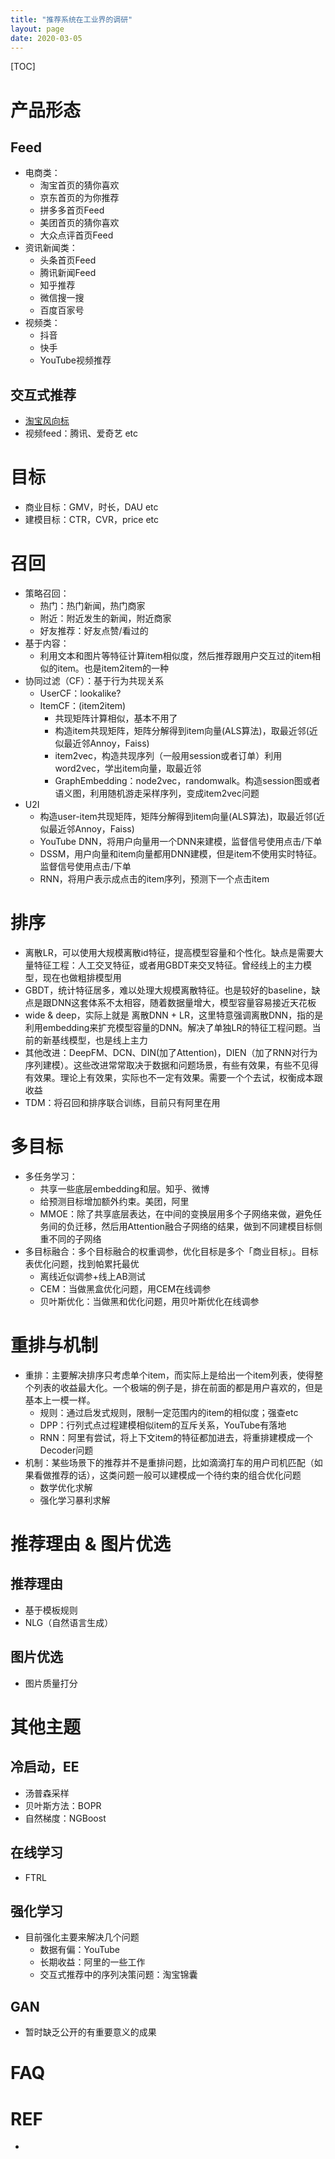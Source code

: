 ```yaml
---
title: "推荐系统在工业界的调研"
layout: page
date: 2020-03-05
---
```


[TOC]

# 产品形态
## Feed
- 电商类：
    - 淘宝首页的猜你喜欢
    - 京东首页的为你推荐
    - 拼多多首页Feed
    - 美团首页的猜你喜欢
    - 大众点评首页Feed
- 资讯新闻类：
    - 头条首页Feed
    - 腾讯新闻Feed
    - 知乎推荐
    - 微信搜一搜
    - 百度百家号
- 视频类：
    - 抖音
    - 快手
    - YouTube视频推荐

## 交互式推荐
- [淘宝风向标](https://mp.weixin.qq.com/s/oY9BBjAHUKZr6dVdnNtcbg)
- 视频feed：腾讯、爱奇艺 etc

# 目标
- 商业目标：GMV，时长，DAU etc
- 建模目标：CTR，CVR，price etc

# 召回
- 策略召回：
    - 热门：热门新闻，热门商家
    - 附近：附近发生的新闻，附近商家
    - 好友推荐：好友点赞/看过的
- 基于内容：
    - 利用文本和图片等特征计算item相似度，然后推荐跟用户交互过的item相似的item。也是item2item的一种
- 协同过滤（CF）：基于行为共现关系
    - UserCF：lookalike?
    - ItemCF：(item2item)
        - 共现矩阵计算相似，基本不用了
        - 构造item共现矩阵，矩阵分解得到item向量(ALS算法)，取最近邻(近似最近邻Annoy，Faiss)
        - item2vec，构造共现序列（一般用session或者订单）利用word2vec，学出item向量，取最近邻
        - GraphEmbedding：node2vec，randomwalk。构造session图或者语义图，利用随机游走采样序列，变成item2vec问题
- U2I
    - 构造user-item共现矩阵，矩阵分解得到item向量(ALS算法)，取最近邻(近似最近邻Annoy，Faiss)
    - YouTube DNN，将用户向量用一个DNN来建模，监督信号使用点击/下单
    - DSSM，用户向量和item向量都用DNN建模，但是item不使用实时特征。监督信号使用点击/下单
    - RNN，将用户表示成点击的item序列，预测下一个点击item



# 排序
- 离散LR，可以使用大规模离散id特征，提高模型容量和个性化。缺点是需要大量特征工程：人工交叉特征，或者用GBDT来交叉特征。曾经线上的主力模型，现在也做粗排模型用
- GBDT，统计特征居多，难以处理大规模离散特征。也是较好的baseline，缺点是跟DNN这套体系不太相容，随着数据量增大，模型容量容易接近天花板
- wide & deep，实际上就是 离散DNN + LR，这里特意强调离散DNN，指的是利用embedding来扩充模型容量的DNN。解决了单独LR的特征工程问题。当前的新基线模型，也是线上主力
- 其他改进：DeepFM、DCN、DIN(加了Attention)，DIEN（加了RNN对行为序列建模）。这些改进常常取决于数据和问题场景，有些有效果，有些不见得有效果。理论上有效果，实际也不一定有效果。需要一个个去试，权衡成本跟收益
- TDM：将召回和排序联合训练，目前只有阿里在用

# 多目标
- 多任务学习：
    - 共享一些底层embedding和层。知乎、微博
    - 给预测目标增加额外约束。美团，阿里
    - MMOE：除了共享底层表达，在中间的变换层用多个子网络来做，避免任务间的负迁移，然后用Attention融合子网络的结果，做到不同建模目标侧重不同的子网络
- 多目标融合：多个目标融合的权重调参，优化目标是多个「商业目标」。目标表优化问题，找到帕累托最优
    - 离线近似调参+线上AB测试
    - CEM：当做黑盒优化问题，用CEM在线调参
    - 贝叶斯优化：当做黑和优化问题，用贝叶斯优化在线调参

# 重排与机制
- 重排：主要解决排序只考虑单个item，而实际上是给出一个item列表，使得整个列表的收益最大化。一个极端的例子是，排在前面的都是用户喜欢的，但是基本上一模一样。
    - 规则：通过启发式规则，限制一定范围内的item的相似度；强查etc
    - DPP：行列式点过程建模相似item的互斥关系，YouTube有落地
    - RNN：阿里有尝试，将上下文item的特征都加进去，将重排建模成一个Decoder问题
- 机制：某些场景下的推荐并不是重排问题，比如滴滴打车的用户司机匹配（如果看做推荐的话），这类问题一般可以建模成一个待约束的组合优化问题
    - 数学优化求解
    - 强化学习暴利求解

# 推荐理由 & 图片优选
## 推荐理由
- 基于模板规则
- NLG（自然语言生成）


## 图片优选
- 图片质量打分

# 其他主题
## 冷启动，EE
- 汤普森采样
- 贝叶斯方法：BOPR
- 自然梯度：NGBoost

## 在线学习
- FTRL

## 强化学习
- 目前强化主要来解决几个问题
    - 数据有偏：YouTube
    - 长期收益：阿里的一些工作
    - 交互式推荐中的序列决策问题：淘宝锦囊
## GAN
- 暂时缺乏公开的有重要意义的成果

# FAQ


# REF
- 